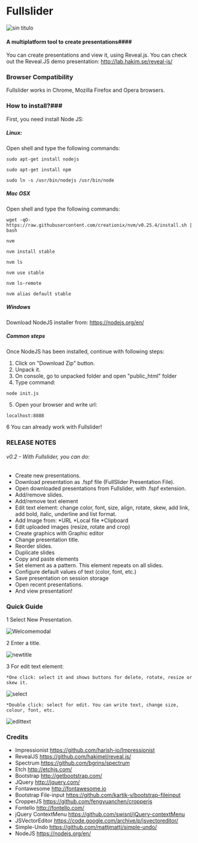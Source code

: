 Fullslider
=======

![sin titulo](https://cloud.githubusercontent.com/assets/6854006/14534704/a7109c70-026a-11e6-915a-2b0100d07ab6.png)

#### A multiplatform tool to create presentations####

You can create presentations and view it, using Reveal.js. You can check out the Reveal.JS demo presentation: http://lab.hakim.se/reveal-js/

### Browser Compatibility
Fullslider works in Chrome, Mozilla Firefox and Opera browsers.


### How to install?###

First, you need install Node JS:

##### Linux: #####
Open shell and type the following commands:
```
sudo apt-get install nodejs
```

```
sudo apt-get install npm
```

```
sudo ln -s /usr/bin/nodejs /usr/bin/node
```

##### Mac OSX #####
Open shell and type the following commands:

```
wget -qO- https://raw.githubusercontent.com/creationix/nvm/v0.25.4/install.sh | bash
```	

```
nvm
```	

```
nvm install stable
```	

```
nvm ls
```	

```
nvm use stable
```	

```
nvm ls-remote
```	

```
nvm alias default stable
```

##### Windows #####
Download NodeJS installer from:
https://nodejs.org/en/


##### Common steps #####
Once NodeJS has been installed, continue with following steps:

1. Click on "Download Zip" button.
2. Unpack it.
3. On console, go to unpacked folder and open "public_html" folder
4. Type command:
```
node init.js 
```
5. Open your browser and write url: 
```
localhost:8888
```
6 You can already work with Fullslider!

### RELEASE NOTES ###

###### v0.2 - With Fullslider, you can do: ######
 - Create new presentations.
 - Download presentation as .fspf file (FullSlider Presentation File).
 - Open downloaded presentations from Fullslider, with .fspf extension.
 - Add/remove slides.
 - Add/remove text element
 - Edit text element: change color, font, size, align, rotate, skew, add link, add bold, italic, underline and list format.
 - Add Image from:
	*URL
	*Local file
	*Clipboard
 - Edit uploaded images (resize, rotate and crop)
 - Create graphics with Graphic editor
 - Change presentation title.
 - Reorder slides.
 - Duplicate slides
 - Copy and paste elements
 - Set element as a pattern. This element repeats on all slides.
 - Configure default values of text (color, font, etc.)
 - Save presentation on session storage
 - Open recent presentations.
 - And view presentation!


### Quick Guide ###

1 Select New Presentation.

![Welcomemodal](https://cloud.githubusercontent.com/assets/6854006/11539835/8c2558c4-9929-11e5-9a49-e66c05b45379.png)

2 Enter a title.

![newtitle](https://cloud.githubusercontent.com/assets/6854006/11539869/af8bbe0c-9929-11e5-8240-2c0a5612e528.png)


3 For edit text element:

	*One click: select it and shows buttons for delete, rotate, resize or skew it.

![select](https://cloud.githubusercontent.com/assets/6854006/11539994/71f98a64-992a-11e5-9efd-4c6a569cc885.png)

	*Double click: select for edit. You can write text, change size, colour, font, etc.

![edittext](https://cloud.githubusercontent.com/assets/6854006/11540010/914a49f8-992a-11e5-90f8-18ef169d69db.png)




### Credits ###

* Impressionist https://github.com/harish-io/Impressionist
* RevealJS https://github.com/hakimel/reveal.js/
* Spectrum https://github.com/bgrins/spectrum
* Etch http://etchjs.com/
* Bootstrap http://getbootstrap.com/
* JQuery http://jquery.com/
* Fontawesome http://fontawesome.io
* Bootstrap File-input https://github.com/kartik-v/bootstrap-fileinput
* CropperJS https://github.com/fengyuanchen/cropperjs
* Fontello http://fontello.com/
* jQuery ContextMenu https://github.com/swisnl/jQuery-contextMenu
* JSVectorEditor https://code.google.com/archive/p/jsvectoreditor/
* Simple-Undo https://github.com/mattjmattj/simple-undo/
* NodeJS https://nodejs.org/en/

